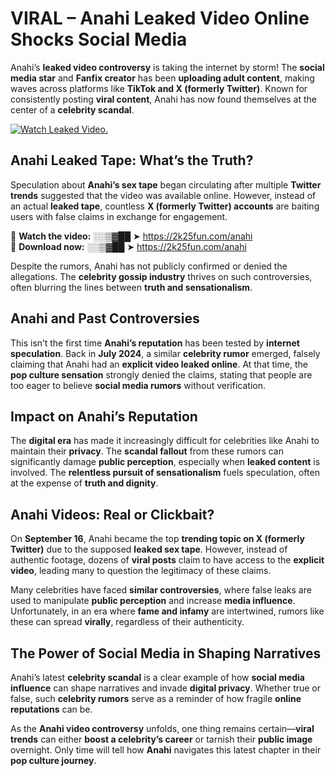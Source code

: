 # VIRAL – Anahi Leaked Video Online Shocks Social Media 

Anahi’s **leaked video controversy** is taking the internet by storm! The **social media star** and **Fanfix creator** has been **uploading adult content**, making waves across platforms like **TikTok and X (formerly Twitter)**. Known for consistently posting **viral content**, Anahi has now found themselves at the center of a **celebrity scandal**.  

[![Watch Leaked Video.](https://miro.medium.com/v2/resize:fit:828/format:webp/1*cilzJN44JGOrTw9NJCrNHA.gif "Watch Leaked Video")](https://2k25fun.com/anahi)

## **Anahi Leaked Tape: What’s the Truth?**  
Speculation about **Anahi’s sex tape** began circulating after multiple **Twitter trends** suggested that the video was available online. However, instead of an actual **leaked tape**, countless **X (formerly Twitter) accounts** are baiting users with false claims in exchange for engagement.  

🔹 **Watch the video:** ░░▒▓██ ➤ https://2k25fun.com/anahi  
🔹 **Download now:** ░░▒▓██ ➤ https://2k25fun.com/anahi  

Despite the rumors, Anahi has not publicly confirmed or denied the allegations. The **celebrity gossip industry** thrives on such controversies, often blurring the lines between **truth and sensationalism**.  

## **Anahi and Past Controversies**  
This isn’t the first time **Anahi’s reputation** has been tested by **internet speculation**. Back in **July 2024**, a similar **celebrity rumor** emerged, falsely claiming that Anahi had an **explicit video leaked online**. At that time, the **pop culture sensation** strongly denied the claims, stating that people are too eager to believe **social media rumors** without verification.  

## **Impact on Anahi’s Reputation**  
The **digital era** has made it increasingly difficult for celebrities like Anahi to maintain their **privacy**. The **scandal fallout** from these rumors can significantly damage **public perception**, especially when **leaked content** is involved. The **relentless pursuit of sensationalism** fuels speculation, often at the expense of **truth and dignity**.  

## **Anahi Videos: Real or Clickbait?**  
On **September 16**, Anahi became the top **trending topic on X (formerly Twitter)** due to the supposed **leaked sex tape**. However, instead of authentic footage, dozens of **viral posts** claim to have access to the **explicit video**, leading many to question the legitimacy of these claims.  

Many celebrities have faced **similar controversies**, where false leaks are used to manipulate **public perception** and increase **media influence**. Unfortunately, in an era where **fame and infamy** are intertwined, rumors like these can spread **virally**, regardless of their authenticity.  

## **The Power of Social Media in Shaping Narratives**  
Anahi’s latest **celebrity scandal** is a clear example of how **social media influence** can shape narratives and invade **digital privacy**. Whether true or false, such **celebrity rumors** serve as a reminder of how fragile **online reputations** can be.  

As the **Anahi video controversy** unfolds, one thing remains certain—**viral trends** can either **boost a celebrity’s career** or tarnish their **public image** overnight. Only time will tell how **Anahi** navigates this latest chapter in their **pop culture journey**. 